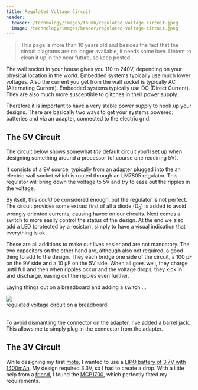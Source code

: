 ```yaml
---
title: Regulated Voltage Circuit
header:
  teaser: /technology/images/thumb/regulated-voltage-circuit.jpeg
  image: /technology/images/header/regulated-voltage-circuit.jpeg
---
```


> This page is more than 10 years old and besides the fact that the circuit diagrams are no longer available, it needs some love. I intent to clean it up in the near future, so keep posted...

The wall socket in your house gives you 110 to 240V, depending on your physical
location in the world. Embedded systems typically use much lower voltages. Also
the current you get from the wall socket is typically AC (Alternating Current).
Embedded systems typically use DC (Direct Current). They are also much more
susceptible to glitches in their power supply.

Therefore it is important to have a very stable power supply to hook up your
designs. There are basically two ways to get your systems powered: batteries
and via an adapter, connected to the electric grid.

## The 5V Circuit

The circuit below shows somewhat _the_ default circuit you'll set up when
designing something around a processor (of course one requiring 5V).

It consists of a 9V source, typically from an adapter plugged into the an
electric wall socket which is routed through an LM7805 regulator. This
regulator will bring down the voltage to 5V and try to ease out the ripples in
the voltage.

By itself, this _could_ be considered enough, but the regulator is not
perfect. The circuit provides some extras: first of all a diode (D<sub>0</sub>)
is added to avoid wrongly oriented currents, causing havoc on our circuits.
Next comes a switch to more easily control the status of the design. At the end
we also add a LED (protected by a resistor), simply to have a visual indication
that everything is ok.

These are all additions to make our lives easier and are not mandatory. The two
capacitors on the other hand are, although also not required, a good thing to
add to the design. They each bridge one side of the circuit, a 100 &mu;F on the
9V side and a 10 &mu;F on the 5V side. When all goes well, they charge until
full and then when ripples occur and the voltage drops, they kick in and
discharge, easing out the ripples even further.

Laying things out on a breadboard and adding a switch ...

<div class="thumb circuit left">
  <a href="images/full/regulated_voltage_breadboard.jpg" target="_blank">
    <img src="images/thumb/regulated_voltage_breadboard.jpg"><br>
    regulated voltage circuit on a breadboard
  </a>
</div>

<br clear="both">

To avoid dismantling the connector on the adapter, I've added a barrel jack.
This allows me to simply plug in the connector from the adapter.

## The 3V Circuit

While designing my first [mote](XT0F-003.html), I wanted to use a [LIPO battery of
3.7V with 1400mAh](https://www.olimex.com/Products/Power/BATTERY-LIPO1400mAh/).
My design required 3.3V, so I had to create a drop. With a little help from a
[friend](http://aitec.be), I found the
[MCP1700](http://www.microchip.com/wwwproducts/Devices.aspx?dDocName=en010642),
which perfectly fitted my requirements.
